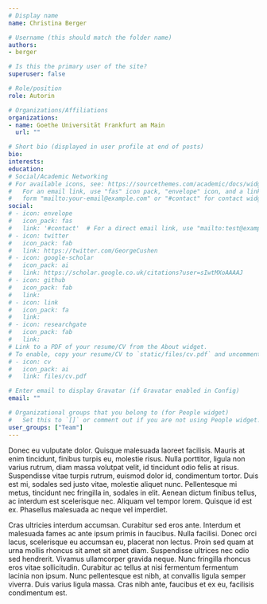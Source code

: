 ```yaml
---
# Display name
name: Christina Berger

# Username (this should match the folder name)
authors:
- berger

# Is this the primary user of the site?
superuser: false

# Role/position
role: Autorin

# Organizations/Affiliations
organizations:
- name: Goethe Universität Frankfurt am Main
  url: ""

# Short bio (displayed in user profile at end of posts)
bio:
interests:
education:
# Social/Academic Networking
# For available icons, see: https://sourcethemes.com/academic/docs/widgets/#icons
#   For an email link, use "fas" icon pack, "envelope" icon, and a link in the
#   form "mailto:your-email@example.com" or "#contact" for contact widget.
social:
# - icon: envelope
#   icon_pack: fas
#   link: '#contact'  # For a direct email link, use "mailto:test@example.org".
# - icon: twitter
#   icon_pack: fab
#   link: https://twitter.com/GeorgeCushen
# - icon: google-scholar
#   icon_pack: ai
#   link: https://scholar.google.co.uk/citations?user=sIwtMXoAAAAJ
# - icon: github
#   icon_pack: fab
#   link:
# - icon: link
#   icon_pack: fa
#   link:
# - icon: researchgate
#   icon_pack: fab
#   link:
# Link to a PDF of your resume/CV from the About widget.
# To enable, copy your resume/CV to `static/files/cv.pdf` and uncomment the lines below.
# - icon: cv
#   icon_pack: ai
#   link: files/cv.pdf

# Enter email to display Gravatar (if Gravatar enabled in Config)
email: ""

# Organizational groups that you belong to (for People widget)
#   Set this to `[]` or comment out if you are not using People widget.
user_groups: ["Team"]
---
```


Donec eu vulputate dolor. Quisque malesuada laoreet facilisis. Mauris at enim tincidunt, finibus turpis eu, molestie risus. Nulla porttitor, ligula non varius rutrum, diam massa volutpat velit, id tincidunt odio felis at risus. Suspendisse vitae turpis rutrum, euismod dolor id, condimentum tortor. Duis est mi, sodales sed justo vitae, molestie aliquet nunc. Pellentesque mi metus, tincidunt nec fringilla in, sodales in elit. Aenean dictum finibus tellus, ac interdum est scelerisque nec. Aliquam vel tempor lorem. Quisque id est ex. Phasellus malesuada ac neque vel imperdiet.

Cras ultricies interdum accumsan. Curabitur sed eros ante. Interdum et malesuada fames ac ante ipsum primis in faucibus. Nulla facilisi. Donec orci lacus, scelerisque eu accumsan eu, placerat non lectus. Proin sed quam at urna mollis rhoncus sit amet sit amet diam. Suspendisse ultrices nec odio sed hendrerit. Vivamus ullamcorper gravida neque. Nunc fringilla rhoncus eros vitae sollicitudin. Curabitur ac tellus at nisi fermentum fermentum lacinia non ipsum. Nunc pellentesque est nibh, at convallis ligula semper viverra. Duis varius ligula massa. Cras nibh ante, faucibus et ex eu, facilisis condimentum est.
